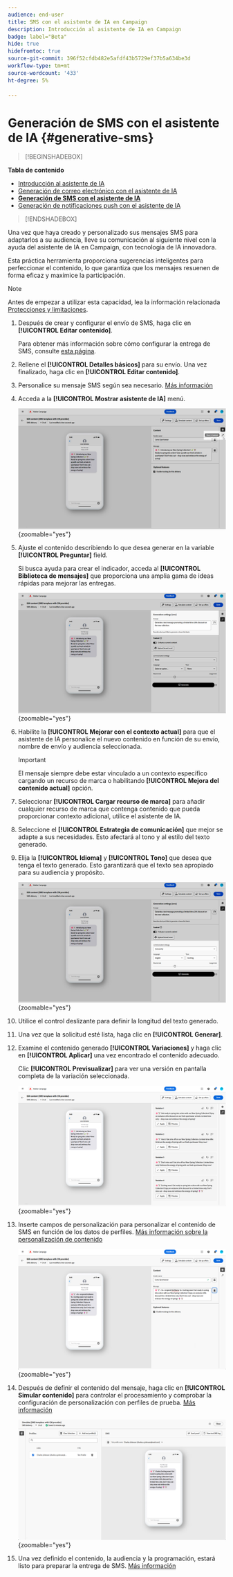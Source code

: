 ```yaml
---
audience: end-user
title: SMS con el asistente de IA en Campaign
description: Introducción al asistente de IA en Campaign
badge: label="Beta"
hide: true
hidefromtoc: true
source-git-commit: 396f52cfdb482e5afdf43b5729ef37b5a634be3d
workflow-type: tm+mt
source-wordcount: '433'
ht-degree: 5%

---
```


# Generación de SMS con el asistente de IA {#generative-sms}

>[!BEGINSHADEBOX]

**Tabla de contenido**

* [Introducción al asistente de IA](generative-gs.md)
* [Generación de correo electrónico con el asistente de IA](generative-content.md)
* **[Generación de SMS con el asistente de IA](generative-sms.md)**
* [Generación de notificaciones push con el asistente de IA](generative-push.md)

>[!ENDSHADEBOX]

Una vez que haya creado y personalizado sus mensajes SMS para adaptarlos a su audiencia, lleve su comunicación al siguiente nivel con la ayuda del asistente de IA en Campaign, con tecnología de IA innovadora.

Esta práctica herramienta proporciona sugerencias inteligentes para perfeccionar el contenido, lo que garantiza que los mensajes resuenen de forma eficaz y maximice la participación.

>[!NOTE]
>
>Antes de empezar a utilizar esta capacidad, lea la información relacionada [Protecciones y limitaciones](generative-gs.md#guardrails-and-limitations).

1. Después de crear y configurar el envío de SMS, haga clic en **[!UICONTROL Editar contenido]**.

   Para obtener más información sobre cómo configurar la entrega de SMS, consulte [esta página](../sms/create-sms.md).

1. Rellene el **[!UICONTROL Detalles básicos]** para su envío. Una vez finalizado, haga clic en **[!UICONTROL Editar contenido]**.

1. Personalice su mensaje SMS según sea necesario. [Más información](../sms/content-sms.md)

1. Acceda a la **[!UICONTROL Mostrar asistente de IA]** menú.

   ![](assets/sms-genai-1.png){zoomable=&quot;yes&quot;}

1. Ajuste el contenido describiendo lo que desea generar en la variable **[!UICONTROL Preguntar]** field.

   Si busca ayuda para crear el indicador, acceda al **[!UICONTROL Biblioteca de mensajes]** que proporciona una amplia gama de ideas rápidas para mejorar las entregas.

   ![](assets/sms-genai-2.png){zoomable=&quot;yes&quot;}

1. Habilite la **[!UICONTROL Mejorar con el contexto actual]** para que el asistente de IA personalice el nuevo contenido en función de su envío, nombre de envío y audiencia seleccionada.

   >[!IMPORTANT]
   >
   > El mensaje siempre debe estar vinculado a un contexto específico cargando un recurso de marca o habilitando **[!UICONTROL Mejora del contenido actual]** opción.

1. Seleccionar **[!UICONTROL Cargar recurso de marca]** para añadir cualquier recurso de marca que contenga contenido que pueda proporcionar contexto adicional, utilice el asistente de IA.

1. Seleccione el **[!UICONTROL Estrategia de comunicación]** que mejor se adapte a sus necesidades. Esto afectará al tono y al estilo del texto generado.

1. Elija la **[!UICONTROL Idioma]** y **[!UICONTROL Tono]** que desea que tenga el texto generado. Esto garantizará que el texto sea apropiado para su audiencia y propósito.

   ![](assets/sms-genai-3.png){zoomable=&quot;yes&quot;}

1. Utilice el control deslizante para definir la longitud del texto generado.

1. Una vez que la solicitud esté lista, haga clic en **[!UICONTROL Generar]**.

1. Examine el contenido generado **[!UICONTROL Variaciones]** y haga clic en **[!UICONTROL Aplicar]** una vez encontrado el contenido adecuado.

   Clic **[!UICONTROL Previsualizar]** para ver una versión en pantalla completa de la variación seleccionada.

   ![](assets/sms-genai-4.png){zoomable=&quot;yes&quot;}

1. Inserte campos de personalización para personalizar el contenido de SMS en función de los datos de perfiles. [Más información sobre la personalización de contenido](../personalization/personalize.md)

   ![](assets/sms-genai-5.png){zoomable=&quot;yes&quot;}

1. Después de definir el contenido del mensaje, haga clic en **[!UICONTROL Simular contenido]** para controlar el procesamiento y comprobar la configuración de personalización con perfiles de prueba. [Más información](../preview-test/preview-content.md)

   ![](assets/sms-genai-6.png){zoomable=&quot;yes&quot;}

1. Una vez definido el contenido, la audiencia y la programación, estará listo para preparar la entrega de SMS. [Más información](../monitor/prepare-send.md)
